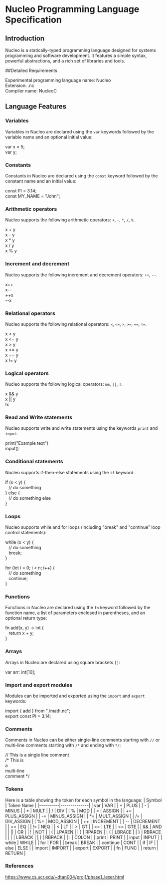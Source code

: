 # Nucleo Programming Language Specification

## Introduction

Nucleo is a statically-typed programming language designed for systems programming and software development. It features a simple syntax, powerful abstractions, and a rich set of libraries and tools.

##Detailed Requirements

Experimental programming language name: Nucleo\
Extension: .nc\
Compiler name: NucleoC

## Language Features

### Variables

Variables in Nucleo are declared using the `var` keywords followed by the variable name and an optional initial value:

var x = 5;\
var y;

### Constants

Constants in Nucleo are declared using the `const` keyword followed by the constant name and an initial value:

const PI = 3.14;\
const MY_NAME = "John";

### Arithmetic operators

Nucleo supports the following arithmetic operators: `+`, `-`, `*`, `/`, `%`.

x + y\
x - y\
x * y\
x / y\
x % y

### Increment and decrement

Nucleo supports the following increment and decrement operators: `++`, `--`.

x++\
x--\
++x\
--x

### Relational operators

Nucleo supports the following relational operators: `<`, `<=`, `>`, `>=`, `==`, `!=`.

x < y\
x <= y\
x > y\
x >= y\
x == y\
x != y

### Logical operators

Nucleo supports the following logical operators: `&&`, `||`, `!`.

x && y\
x || y\
!x

### Read and Write statements

Nucleo supports write and write statements using the keywords `print` and `input`:

print("Example text")\
input()

### Conditional statements

Nucleo supports if-then-else statements using the `if` keyword:

if (x < y) {\
&ensp; // do something\
} else {\
&ensp; // do something else\
}

### Loops

Nucleo supports while and for loops (including "break" and "continue" loop control statements):

while (x < y) {\
&ensp; // do something\
&ensp; break;\
}

for (let i = 0; i < n; i++) {\
&ensp; // do something\
&ensp; continue;\
}

### Functions

Functions in Nucleo are declared using the `fn` keyword followed by the function name, a list of parameters enclosed in parentheses, and an optional return type:

fn add(x, y) -> int {\
&ensp; return x + y;\
}

### Arrays

Arrays in Nucleo are declared using square brackets `[]`:

var arr: int[10];

### Import and export modules

Modules can be imported and exported using the `import` and `export` keywords:

import { add } from "./math.nc";\
export const PI = 3.14;


### Comments

Comments in Nucleo can be either single-line comments starting with `//` or multi-line comments starting with `/*` and ending with `*/`:

// This is a single line comment\
/* This is\
a\
multi-line\
comment */

### Tokens

Here is a table showing the token for each symbol in the language:
| Symbol   | Token Name   |
|----------|--------------|
| var      | VAR          |
| +        | PLUS         |
| -        | MINUS        |
| *        | MULT         |
| /        | DIV          |
| %        | MOD          |
| =        | ASSIGN       |
| +=       | PLUS_ASSIGN  |
| -=       | MINUS_ASSIGN |
| \*=       | MULT_ASSIGN  |
| /=       | DIV_ASSIGN   |
| %=       | MOD_ASSIGN   |
| ++       | INCREMENT    |
| --       | DECREMENT    |
| ==       | EQ           |
| !=       | NEQ          |
| <        | LT           |
| >        | GT           |
| <=       | LTE          |
| >=       | GTE          |
| &&       | AND          |
| \|\|     | OR           |
| !        | NOT          |
| (        | LPAREN       |
| )        | RPAREN       |
| {        | LBRACE       |
| }        | RBRACE       |
| \[        | LBRACK       |
| \]        | RBRACK       |
| :        | COLON        |
| print    | PRINT        |
| input    | INPUT        |
| while    | WHILE        |
| for      | FOR          |
| break    | BREAK        |
| continue | CONT         |
| if       | IF           |
| else     | ELSE         |
| import   | IMPORT       |
| export   | EXPORT       |
| fn       | FUNC         |
| return   | RETURN       |

### References

https://www.cs.ucr.edu/~dtan004/proj1/phase1_lexer.html
